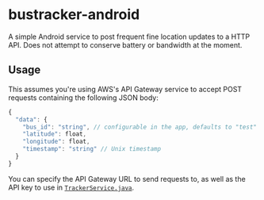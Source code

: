 # bustracker-android
A simple Android service to post frequent fine location updates to a HTTP API. Does not attempt to conserve battery or bandwidth at the moment.

## Usage

This assumes you're using AWS's API Gateway service to accept POST requests containing the following JSON body:
```javascript
{
  "data": {
    "bus_id": "string", // configurable in the app, defaults to "test"
    "latitude": float,
    "longitude": float,
    "timestamp": "string" // Unix timestamp
  }
}
```

You can specify the API Gateway URL to send requests to, as well as the API key to use in [`TrackerService.java`](https://github.com/scascketta/bustracker-android/blob/master/app/src/main/java/com/scascketta/bustracker/TrackerService.java).

